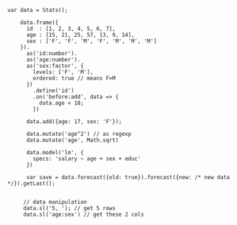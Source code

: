     var data = Stats();

        data.frame({
          id  : [1, 2, 3, 4, 5, 6, 7],
          age : [15, 21, 25, 57, 13, 9, 14],
          sex : ['F', 'F', 'M', 'F', 'M', 'M', 'M']
        }).
          as('id:number').
          as('age:number').
          as('sex:factor', {
            levels: ['F', 'M'],
            ordered: true // means F>M
          })
            .define('id')
            .on('before:add', data => {
              data.age < 18; 
            })

          data.add({age: 17, sex: 'F'});

          data.mutate('age^2') // as regexp
          data.mutate('age', Math.sqrt)

          data.model('lm', {
            specs: 'salary ~ age + sex + educ'
          })
          
          var save = data.forecast({old: true}).forecast({new: /* new data */}).getLast();
          
          
         // data manipulation
         data.sl('5, '); // get 5 rows
         data.sl('age:sex') // get these 2 cols
